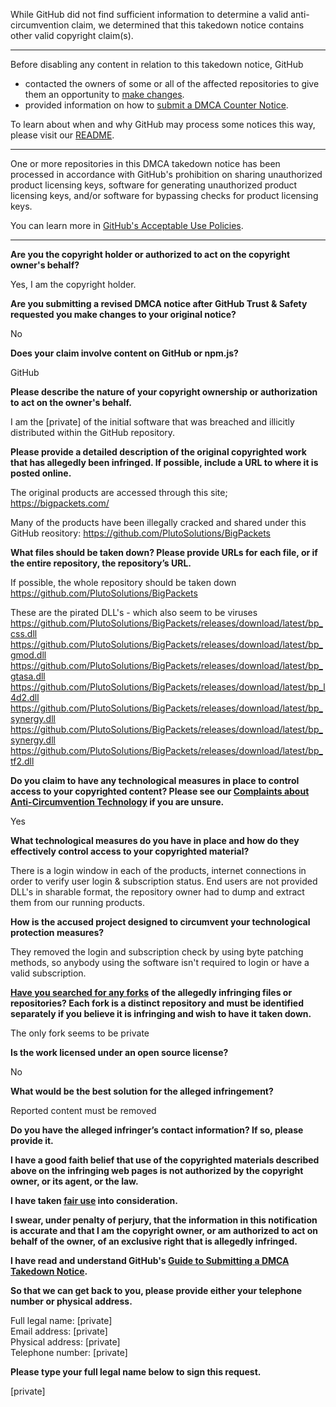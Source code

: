 While GitHub did not find sufficient information to determine a valid anti-circumvention claim, we determined that this takedown notice contains other valid copyright claim(s).

---

Before disabling any content in relation to this takedown notice, GitHub
- contacted the owners of some or all of the affected repositories to give them an opportunity to [make changes](https://docs.github.com/en/github/site-policy/dmca-takedown-policy#a-how-does-this-actually-work).
- provided information on how to [submit a DMCA Counter Notice](https://docs.github.com/en/articles/guide-to-submitting-a-dmca-counter-notice).

To learn about when and why GitHub may process some notices this way, please visit our [README](https://github.com/github/dmca/blob/master/README.md#anatomy-of-a-takedown-notice).

---

One or more repositories in this DMCA takedown notice has been processed in accordance with GitHub's prohibition on sharing unauthorized product licensing keys, software for generating unauthorized product licensing keys, and/or software for bypassing checks for product licensing keys.

You can learn more in [GitHub's Acceptable Use Policies](https://docs.github.com/en/github/site-policy/github-acceptable-use-policies).

---

**Are you the copyright holder or authorized to act on the copyright owner's behalf?**

Yes, I am the copyright holder.

**Are you submitting a revised DMCA notice after GitHub Trust & Safety requested you make changes to your original notice?**

No

**Does your claim involve content on GitHub or npm.js?**

GitHub

**Please describe the nature of your copyright ownership or authorization to act on the owner's behalf.**

I am the [private] of the initial software that was breached and illicitly distributed within the GitHub repository.

**Please provide a detailed description of the original copyrighted work that has allegedly been infringed. If possible, include a URL to where it is posted online.**

The original products are accessed through this site; https://bigpackets.com/

Many of the products have been illegally cracked and shared under this GitHub reository: https://github.com/PlutoSolutions/BigPackets

**What files should be taken down? Please provide URLs for each file, or if the entire repository, the repository’s URL.**

If possible, the whole repository should be taken down  
https://github.com/PlutoSolutions/BigPackets

These are the pirated DLL's - which also seem to be viruses  
https://github.com/PlutoSolutions/BigPackets/releases/download/latest/bp_css.dll  
https://github.com/PlutoSolutions/BigPackets/releases/download/latest/bp_gmod.dll  
https://github.com/PlutoSolutions/BigPackets/releases/download/latest/bp_gtasa.dll  
https://github.com/PlutoSolutions/BigPackets/releases/download/latest/bp_l4d2.dll  
https://github.com/PlutoSolutions/BigPackets/releases/download/latest/bp_synergy.dll  
https://github.com/PlutoSolutions/BigPackets/releases/download/latest/bp_synergy.dll  
https://github.com/PlutoSolutions/BigPackets/releases/download/latest/bp_tf2.dll  

**Do you claim to have any technological measures in place to control access to your copyrighted content? Please see our <a href="https://docs.github.com/articles/guide-to-submitting-a-dmca-takedown-notice#complaints-about-anti-circumvention-technology">Complaints about Anti-Circumvention Technology</a> if you are unsure.**

Yes

**What technological measures do you have in place and how do they effectively control access to your copyrighted material?**

There is a login window in each of the products, internet connections in order to verify user login & subscription status.
End users are not provided DLL's in sharable format, the repository owner had to dump and extract them from our running products.

**How is the accused project designed to circumvent your technological protection measures?**

They removed the login and subscription check by using byte patching methods, so anybody using the software isn't required to login or have a valid subscription.

**<a href="https://docs.github.com/articles/dmca-takedown-policy#b-what-about-forks-or-whats-a-fork">Have you searched for any forks</a> of the allegedly infringing files or repositories? Each fork is a distinct repository and must be identified separately if you believe it is infringing and wish to have it taken down.**

The only fork seems to be private

**Is the work licensed under an open source license?**

No

**What would be the best solution for the alleged infringement?**

Reported content must be removed

**Do you have the alleged infringer’s contact information? If so, please provide it.**

**I have a good faith belief that use of the copyrighted materials described above on the infringing web pages is not authorized by the copyright owner, or its agent, or the law.**

**I have taken <a href="https://www.lumendatabase.org/topics/22">fair use</a> into consideration.**

**I swear, under penalty of perjury, that the information in this notification is accurate and that I am the copyright owner, or am authorized to act on behalf of the owner, of an exclusive right that is allegedly infringed.**

**I have read and understand GitHub's <a href="https://docs.github.com/articles/guide-to-submitting-a-dmca-takedown-notice/">Guide to Submitting a DMCA Takedown Notice</a>.**

**So that we can get back to you, please provide either your telephone number or physical address.**

Full legal name: [private]  
Email address: [private]  
Physical address: [private]  
Telephone number: [private]  

**Please type your full legal name below to sign this request.**

[private]  

